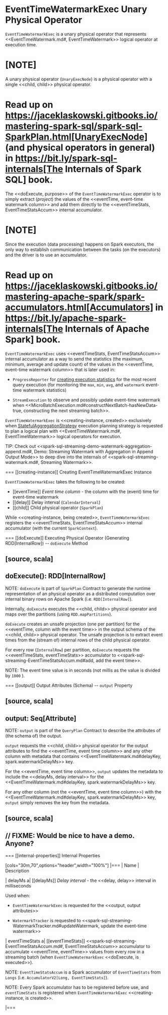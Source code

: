 # EventTimeWatermarkExec Unary Physical Operator

`EventTimeWatermarkExec` is a unary physical operator that represents <<EventTimeWatermark.md#, EventTimeWatermark>> logical operator at execution time.

[NOTE]
====
A unary physical operator (`UnaryExecNode`) is a physical operator with a single <<child, child>> physical operator.

Read up on https://jaceklaskowski.gitbooks.io/mastering-spark-sql/spark-sql-SparkPlan.html[UnaryExecNode] (and physical operators in general) in https://bit.ly/spark-sql-internals[The Internals of Spark SQL] book.
====

The <<doExecute, purpose>> of the `EventTimeWatermarkExec` operator is to simply extract (_project_) the values of the <<eventTime, event-time watermark column>> and add them directly to the <<eventTimeStats, EventTimeStatsAccum>> internal accumulator.

[NOTE]
====
Since the execution (data processing) happens on Spark executors, the only way to establish communication between the tasks (on the executors) and the driver is to use an accumulator.

Read up on https://jaceklaskowski.gitbooks.io/mastering-apache-spark/spark-accumulators.html[Accumulators] in https://bit.ly/apache-spark-internals[The Internals of Apache Spark] book.
====

`EventTimeWatermarkExec` uses <<eventTimeStats, EventTimeStatsAccum>> internal accumulator as a way to send the statistics (the maximum, minimum, average and update count) of the values in the <<eventTime, event-time watermark column>> that is later used in:

* `ProgressReporter` for [creating execution statistics](../monitoring/ProgressReporter.md#extractExecutionStats) for the most recent query execution (for monitoring the `max`, `min`, `avg`, and `watermark` event-time watermark statistics)

* `StreamExecution` to observe and possibly update event-time watermark when <<MicroBatchExecution.md#constructNextBatch-hasNewData-true, constructing the next streaming batch>>.

`EventTimeWatermarkExec` is <<creating-instance, created>> exclusively when [StatefulAggregationStrategy](../StatefulAggregationStrategy.md) execution planning strategy is requested to plan a logical plan with <<EventTimeWatermark.md#, EventTimeWatermark>> logical operators for execution.

TIP: Check out <<spark-sql-streaming-demo-watermark-aggregation-append.md#, Demo: Streaming Watermark with Aggregation in Append Output Mode>> to deep dive into the internals of <<spark-sql-streaming-watermark.md#, Streaming Watermark>>.

=== [[creating-instance]] Creating EventTimeWatermarkExec Instance

`EventTimeWatermarkExec` takes the following to be created:

* [[eventTime]] *Event time column* - the column with the (event) time for event-time watermark
* [[delay]] Delay interval (`CalendarInterval`)
* [[child]] Child physical operator (`SparkPlan`)

While <<creating-instance, being created>>, `EventTimeWatermarkExec` registers the <<eventTimeStats, EventTimeStatsAccum>> internal accumulator (with the current `SparkContext`).

=== [[doExecute]] Executing Physical Operator (Generating RDD[InternalRow]) -- `doExecute` Method

[source, scala]
----
doExecute(): RDD[InternalRow]
----

NOTE: `doExecute` is part of `SparkPlan` Contract to generate the runtime representation of an physical operator as a distributed computation over internal binary rows on Apache Spark (i.e. `RDD[InternalRow]`).

Internally, `doExecute` executes the <<child, child>> physical operator and maps over the partitions (using `RDD.mapPartitions`).

`doExecute` creates an unsafe projection (one per partition) for the <<eventTime, column with the event time>> in the output schema of the <<child, child>> physical operator. The unsafe projection is to extract event times from the (stream of) internal rows of the child physical operator.

For every row (`InternalRow`) per partition, `doExecute` requests the <<eventTimeStats, eventTimeStats>> accumulator to <<spark-sql-streaming-EventTimeStatsAccum.md#add, add the event time>>.

NOTE: The event time value is in seconds (not millis as the value is divided by `1000` ).

=== [[output]] Output Attributes (Schema) -- `output` Property

[source, scala]
----
output: Seq[Attribute]
----

NOTE: `output` is part of the `QueryPlan` Contract to describe the attributes of (the schema of) the output.

`output` requests the <<child, child>> physical operator for the output attributes to find the <<eventTime, event time column>> and any other column with metadata that contains <<EventTimeWatermark.md#delayKey, spark.watermarkDelayMs>> key.

For the <<eventTime, event time column>>, `output` updates the metadata to include the <<delayMs, delay interval>> for the <<EventTimeWatermark.md#delayKey, spark.watermarkDelayMs>> key.

For any other column (not the <<eventTime, event time column>>) with the <<EventTimeWatermark.md#delayKey, spark.watermarkDelayMs>> key, `output` simply removes the key from the metadata.

[source, scala]
----
// FIXME: Would be nice to have a demo. Anyone?
----

=== [[internal-properties]] Internal Properties

[cols="30m,70",options="header",width="100%"]
|===
| Name
| Description

| delayMs
a| [[delayMs]] *Delay interval* - the <<delay, delay>> interval in milliseconds

Used when:

* `EventTimeWatermarkExec` is requested for the <<output, output attributes>>

* `WatermarkTracker` is requested to <<spark-sql-streaming-WatermarkTracker.md#updateWatermark, update the event-time watermark>>

| eventTimeStats
a| [[eventTimeStats]] <<spark-sql-streaming-EventTimeStatsAccum.md#, EventTimeStatsAccum>> accumulator to accumulate <<eventTime, eventTime>> values from every row in a streaming batch (when `EventTimeWatermarkExec` <<doExecute, is executed>>).

NOTE: `EventTimeStatsAccum` is a Spark accumulator of `EventTimeStats` from `Longs` (i.e. `AccumulatorV2[Long, EventTimeStats]`).

NOTE: Every Spark accumulator has to be registered before use, and `eventTimeStats` is registered when `EventTimeWatermarkExec` <<creating-instance, is created>>.

|===
